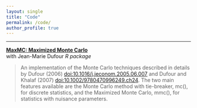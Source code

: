 ```yaml
---
layout: single
title: "Code"
permalink: /code/
author_profile: true
---
```

---

**[MaxMC: Maximized Monte Carlo](https://cran.r-project.org/web/packages/MaxMC/index.html)**  
with Jean-Marie Dufour
_R package_
>An implementation of the Monte Carlo techniques described in details by Dufour (2006) <doi:10.1016/j.jeconom.2005.06.007> and Dufour and Khalaf (2007) <doi:10.1002/9780470996249.ch24>. The two main features available are the Monte Carlo method with tie-breaker, mc(), for discrete statistics, and the Maximized Monte Carlo, mmc(), for statistics with nuisance parameters.
